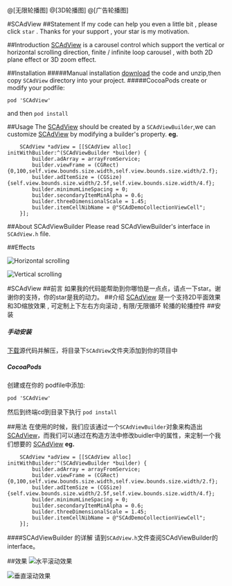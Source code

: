 @[无限轮播图] @[3D轮播图] @[广告轮播图]

#SCAdView
##Statement
If my code can help you even a little bit  ,  please click `star` . Thanks for your support , your star is my motivation.
   
##Introduction
[SCAdView](https://github.com/Chan4iOS/SCAdView) is a carousel control which support the vertical or horizontal scrolling direction, finite / infinite loop carousel , with both 2D plane effect or 3D zoom effect.

##Installation
#####Manual installation
[download](https://github.com/Chan4iOS/SCAdView) the code and unzip,then copy `SCAdView` directory into your project.
#####CocoaPods
create or modify your podfile:
```
pod 'SCAdView'
```
and then `pod install`

##Usage
The [SCAdView](https://github.com/Chan4iOS/SCAdView) should be created by a `SCAdViewBuilder`,we can customize  [SCAdView](https://github.com/Chan4iOS/SCAdView)  by modifying a builder's property.
**eg.**
```
    SCAdView *adView = [[SCAdView alloc] initWithBuilder:^(SCAdViewBuilder *builder) {
        builder.adArray = arrayFromService;
        builder.viewFrame = (CGRect){0,100,self.view.bounds.size.width,self.view.bounds.size.width/2.f};
        builder.adItemSize = (CGSize){self.view.bounds.size.width/2.5f,self.view.bounds.size.width/4.f};
        builder.minimumLineSpacing = 0;
        builder.secondaryItemMinAlpha = 0.6;
        builder.threeDimensionalScale = 1.45;
        builder.itemCellNibName = @"SCAdDemoCollectionViewCell";
    }];
```
##About SCAdViewBuilder
Please read SCAdViewBuilder's  interface in `SCAdView.h` file.

##Effects

![Horizontal scrolling](http://upload-images.jianshu.io/upload_images/2170902-d1adf340ae56286b.gif?imageMogr2/auto-orient/strip)


![Vertical scrolling](http://upload-images.jianshu.io/upload_images/2170902-8971e30031675097.gif?imageMogr2/auto-orient/strip)

#SCAdView
##前言
如果我的代码能帮助到你哪怕是一点点，请点一下star。谢谢你的支持，你的star是我的动力。
##介绍
[SCAdView](https://github.com/Chan4iOS/SCAdView) 是一个支持2D平面效果和3D缩放效果 , 可定制上下左右方向滚动 , 有限/无限循环 轮播的轮播控件
##安装
##### 手动安装
[下载](https://github.com/Chan4iOS/SCAdView)源代码并解压，将目录下`SCAdView`文件夹添加到你的项目中
##### CocoaPods
创建或在你的 podfile中添加:
```
pod 'SCAdView'
```
然后到终端cd到目录下执行 `pod install`

##用法
在使用的时候，我们应该通过一个`SCAdViewBuilder`对象来构造出[SCAdView](https://github.com/Chan4iOS/SCAdView)，而我们可以通过在构造方法中修改buidler中的属性，来定制一个我们想要的 [SCAdView](https://github.com/Chan4iOS/SCAdView)
**eg.**
```
    SCAdView *adView = [[SCAdView alloc] initWithBuilder:^(SCAdViewBuilder *builder) {
        builder.adArray = arrayFromService;
        builder.viewFrame = (CGRect){0,100,self.view.bounds.size.width,self.view.bounds.size.width/2.f};
        builder.adItemSize = (CGSize){self.view.bounds.size.width/2.5f,self.view.bounds.size.width/4.f};
        builder.minimumLineSpacing = 0;
        builder.secondaryItemMinAlpha = 0.6;
        builder.threeDimensionalScale = 1.45;
        builder.itemCellNibName = @"SCAdDemoCollectionViewCell";
    }];
```
####SCAdViewBuilder 的详解
请到`SCAdView.h`文件查阅SCAdViewBuilder的 interface。

##效果
![水平滚动效果](http://upload-images.jianshu.io/upload_images/2170902-d1adf340ae56286b.gif?imageMogr2/auto-orient/strip)

![垂直滚动效果](http://upload-images.jianshu.io/upload_images/2170902-8971e30031675097.gif?imageMogr2/auto-orient/strip)

